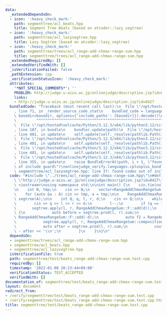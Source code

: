 ```yaml
---
data:
  _extendedDependsOn:
  - icon: ':heavy_check_mark:'
    path: segmenttree/acl_beats.hpp
    title: Segment Tree Beats (based on atcoder::lazy_segtree)
  - icon: ':heavy_check_mark:'
    path: segmenttree/acl_lazysegtree.hpp
    title: Lazy Segtree (based on atcoder::lazy_segtree)
  - icon: ':heavy_check_mark:'
    path: segmenttree/trees/acl_range-add-chmax-range-sum.hpp
    title: segmenttree/trees/acl_range-add-chmax-range-sum.hpp
  _extendedRequiredBy: []
  _extendedVerifiedWith: []
  _isVerificationFailed: false
  _pathExtension: cpp
  _verificationStatusIcon: ':heavy_check_mark:'
  attributes:
    '*NOT_SPECIAL_COMMENTS*': ''
    PROBLEM: http://judge.u-aizu.ac.jp/onlinejudge/description.jsp?id=0427
    links:
    - http://judge.u-aizu.ac.jp/onlinejudge/description.jsp?id=0427
  bundledCode: "Traceback (most recent call last):\n  File \"/opt/hostedtoolcache/Python/3.12.3/x64/lib/python3.12/site-packages/onlinejudge_verify/documentation/build.py\"\
    , line 71, in _render_source_code_stat\n    bundled_code = language.bundle(stat.path,\
    \ basedir=basedir, options={'include_paths': [basedir]}).decode()\n          \
    \         ^^^^^^^^^^^^^^^^^^^^^^^^^^^^^^^^^^^^^^^^^^^^^^^^^^^^^^^^^^^^^^^^^^^^^^^^^^^^^^^^^\n\
    \  File \"/opt/hostedtoolcache/Python/3.12.3/x64/lib/python3.12/site-packages/onlinejudge_verify/languages/cplusplus.py\"\
    , line 187, in bundle\n    bundler.update(path)\n  File \"/opt/hostedtoolcache/Python/3.12.3/x64/lib/python3.12/site-packages/onlinejudge_verify/languages/cplusplus_bundle.py\"\
    , line 401, in update\n    self.update(self._resolve(pathlib.Path(included), included_from=path))\n\
    \  File \"/opt/hostedtoolcache/Python/3.12.3/x64/lib/python3.12/site-packages/onlinejudge_verify/languages/cplusplus_bundle.py\"\
    , line 401, in update\n    self.update(self._resolve(pathlib.Path(included), included_from=path))\n\
    \  File \"/opt/hostedtoolcache/Python/3.12.3/x64/lib/python3.12/site-packages/onlinejudge_verify/languages/cplusplus_bundle.py\"\
    , line 401, in update\n    self.update(self._resolve(pathlib.Path(included), included_from=path))\n\
    \  File \"/opt/hostedtoolcache/Python/3.12.3/x64/lib/python3.12/site-packages/onlinejudge_verify/languages/cplusplus_bundle.py\"\
    , line 355, in update\n    raise BundleErrorAt(path, i + 1, \"found codes out\
    \ of include guard\")\nonlinejudge_verify.languages.cplusplus_bundle.BundleErrorAt:\
    \ segmenttree/acl_lazysegtree.hpp: line 37: found codes out of include guard\n"
  code: "#include \"../trees/acl_range-add-chmax-range-sum.hpp\"\n#define PROBLEM\
    \ \"http://judge.u-aizu.ac.jp/onlinejudge/description.jsp?id=0427\"\n#include\
    \ <iostream>\nusing namespace std;\n\nint main() {\n    cin.tie(nullptr), ios::sync_with_stdio(false);\n\
    \n    int N, tmp;\n    cin >> N;\n    vector<RangeAddChmaxRangeSum::S> A(N);\n\
    \    for (auto &a : A) cin >> tmp, a = tmp;\n\n    RangeAddChmaxRangeSum::segtree\
    \ segtree(A);\n\n    int Q, q, l, r, d;\n    cin >> Q;\n\n    while (Q--) {\n\
    \        cin >> q >> l >> r >> d;\n        l--;\n        if (q == 1) {\n     \
    \       segtree.apply(l, r, RangeAddChmaxRangeSum::F::add(d));\n        } else\
    \ {\n            auto before = segtree.prod(l, r).sum;\n            auto f1 =\
    \ RangeAddChmaxRangeSum::F::add(-d);\n            auto f2 = RangeAddChmaxRangeSum::F::chmax(0);\n\
    \            segtree.apply(l, r, RangeAddChmaxRangeSum::composition(f2, f1));\n\
    \            auto after = segtree.prod(l, r).sum;\n            cout << before\
    \ - after << '\\n';\n        }\n    }\n}\n"
  dependsOn:
  - segmenttree/trees/acl_range-add-chmax-range-sum.hpp
  - segmenttree/acl_beats.hpp
  - segmenttree/acl_lazysegtree.hpp
  isVerificationFile: true
  path: segmenttree/test/beats_range-add-chmax-range-sum.test.cpp
  requiredBy: []
  timestamp: '2022-01-08 20:23:44+09:00'
  verificationStatus: TEST_ACCEPTED
  verifiedWith: []
documentation_of: segmenttree/test/beats_range-add-chmax-range-sum.test.cpp
layout: document
redirect_from:
- /verify/segmenttree/test/beats_range-add-chmax-range-sum.test.cpp
- /verify/segmenttree/test/beats_range-add-chmax-range-sum.test.cpp.html
title: segmenttree/test/beats_range-add-chmax-range-sum.test.cpp
---
```

